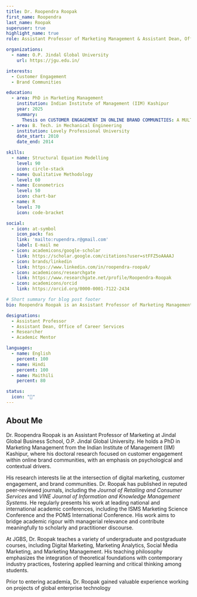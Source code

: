 ```yaml
---
title: Dr. Roopendra Roopak
first_name: Roopendra
last_name: Roopak
superuser: true
highlight_name: true
role: Assistant Professor of Marketing Management & Assistant Dean, Office of Career Services (JGBS)

organizations:
  - name: O.P. Jindal Global University
    url: https://jgu.edu.in/

interests:
  - Customer Engagement
  - Brand Communities

education:
  - area: PhD in Marketing Management
    institution: Indian Institute of Management (IIM) Kashipur
    year: 2025
    summary:
      Thesis on CUSTOMER ENGAGEMENT IN ONLINE BRAND COMMUNITIES: A MULTI-METHOD INVESTIGATION OF PSYCHOLOGICAL ANTECEDENTS AND BRAND STRATEGIES. Supervised by [Prof. Somnath Chakrabarti] (https://www.iimkashipur.ac.in/faculty/faculty-directory/somnath-chakrabarti)
  - area: B. Tech. in Mechanical Engineering
    institution: Lovely Professional University
    date_start: 2010
    date_end: 2014

skills:
  - name: Structural Equation Modelling
    level: 90
    icon: circle-stack
  - name: Qualitative Methodology
    level: 60
  - name: Econometrics
    level: 50
    icon: chart-bar
  - name: R
    level: 70
    icon: code-bracket

social:
  - icon: at-symbol
    icon_pack: fas
    link: 'mailto:rupendra.r@gmail.com'
    label: E-mail me
  - icon: academicons/google-scholar
    link: https://scholar.google.com/citations?user=stFFZ5oAAAAJ
  - icon: brands/linkedin
    link: https://www.linkedin.com/in/roopendra-roopak/
  - icon: academicons/researchgate
    link: https://www.researchgate.net/profile/Roopendra-Roopak
  - icon: academicons/orcid
    link: https://orcid.org/0000-0001-7122-2434

# Short summary for blog post footer
bio: Roopendra Roopak is an Assistant Professor of Marketing Management and Assistant Dean at JGBS, specializing in customer engagement and brand communities.

designations:
  - Assistant Professor
  - Assistant Dean, Office of Career Services
  - Researcher
  - Academic Mentor

languages:
  - name: English
    percent: 100
  - name: Hindi
    percent: 100
  - name: Maithili
    percent: 80

status:
  icon: "🌱"
---
```


## About Me
Dr. Roopendra Roopak is an Assistant Professor of Marketing at Jindal Global Business School, O.P. Jindal Global University. He holds a PhD in Marketing Management from the Indian Institute of Management (IIM) Kashipur, where his doctoral research focused on customer engagement within online brand communities, with an emphasis on psychological and contextual drivers.

His research interests lie at the intersection of digital marketing, customer engagement, and brand communities. Dr. Roopak has published in reputed peer-reviewed journals, including the *Journal of Retailing and Consumer Services* and *VINE Journal of Information and Knowledge Management Systems*. He regularly presents his work at leading national and international academic conferences, including the ISMS Marketing Science Conference and the POMS International Conference. His work aims to bridge academic rigour with managerial relevance and contribute meaningfully to scholarly and practitioner discourse.

At JGBS, Dr. Roopak teaches a variety of undergraduate and postgraduate courses, including Digital Marketing, Marketing Analytics, Social Media Marketing, and Marketing Management. His teaching philosophy emphasizes the integration of theoretical foundations with contemporary industry practices, fostering applied learning and critical thinking among students.

Prior to entering academia, Dr. Roopak gained valuable experience working on projects of global enterprise technology 